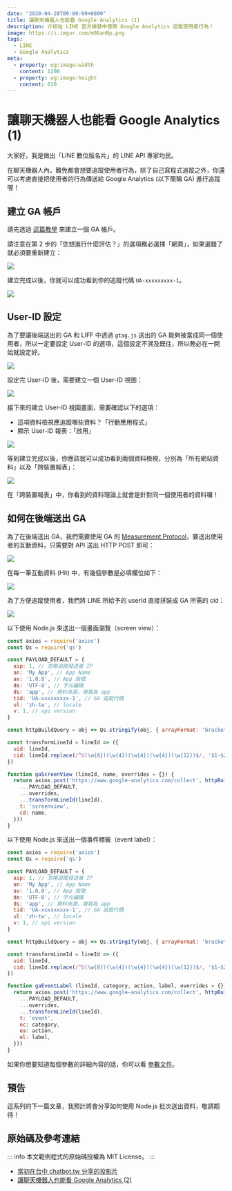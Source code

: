 ```yaml
---
date: "2020-04-28T00:00:00+0800"
title: 讓聊天機器人也能看 Google Analytics (1)
description: 介紹在 LINE 官方帳號中使用 Google Analytics 追蹤使用者行為！
image: https://i.imgur.com/m86anNp.png
tags:
  - LINE
  - Google Analytics
meta:
  - property: og:image:width
    content: 1200
  - property: og:image:height
    content: 630
---
```

# 讓聊天機器人也能看 Google Analytics (1)

大家好，我是做出「LINE 數位版名片」的 LINE API 專家均民。

在聊天機器人內，難免都會想要追蹤使用者行為，除了自己寫程式追蹤之外，你還可以考慮直接把使用者的行為傳送給 Google Analytics (以下簡稱 GA) 進行追蹤喔！

## 建立 GA 帳戶

請先透過 [這篇教學](https://support.google.com/analytics/answer/1009694?hl=zh-Hant) 來建立一個 GA 帳戶。

請注意在第 2 步的「您想進行什麼評估？」的選項務必選擇「網頁」，如果選錯了就必須要重新建立：

![](https://i.imgur.com/UKvaFQw.png)

建立完成以後，你就可以成功看到你的追蹤代碼 `UA-xxxxxxxxx-1`。

![](https://i.imgur.com/aTb9gho.png)

## User-ID 設定

為了要讓後端送出的 GA 和 LIFF 中透過 `gtag.js` 送出的 GA 能夠被當成同一個使用者，所以一定要設定 User-ID 的選項，這個設定不溯及既往，所以務必在一開始就設定好。

![](https://i.imgur.com/xj88Zqt.png)

設定完 User-ID 後，需要建立一個 User-ID 視圖：

![](https://i.imgur.com/L1JwliC.png)

接下來的建立 User-ID 視圖畫面，需要確認以下的選項：

* 這項資料檢視應追蹤哪些資料？「行動應用程式」
* 顯示 User-ID 報表：「啟用」

![](https://i.imgur.com/246x0Rf.png)

等到建立完成以後，你應該就可以成功看到兩個資料檢視，分別為「所有網站資料」以及「跨裝置報表」：

![](https://i.imgur.com/W2wsi8T.jpg)

在「跨裝置報表」中，你看到的資料理論上就會是針對同一個使用者的資料囉！

## 如何在後端送出 GA

為了在後端送出 GA，我們需要使用 GA 的 [Measurement Protocol](https://developers.google.com/analytics/devguides/collection/protocol/v1)，要送出使用者的互動資料，只需要對 API 送出 HTTP POST 即可：

![](https://i.imgur.com/5SpxQ4S.png)

在每一筆互動資料 (Hit) 中，有幾個參數是必填欄位如下：

![](https://i.imgur.com/DCQ3KfK.png)

為了方便追蹤使用者，我們將 LINE 所給予的 userId 直接拼裝成 GA 所需的 cid：

![](https://i.imgur.com/r4v40PS.png)

以下使用 Node.js 來送出一個畫面瀏覽（screen view）：

```js
const axios = require('axios')
const Qs = require('qs')

const PAYLOAD_DEFAULT = {
  aip: 1, // 忽略追蹤發送者 IP
  an: 'My App', // App Name
  av: '1.0.0', // App 版號
  de: 'UTF-8', // 字元編碼
  ds: 'app', // 資料來源，填寫為 app
  tid: 'UA-xxxxxxxxx-1', // GA 追蹤代碼
  ul: 'zh-tw', // locale
  v: 1, // api version
}

const httpBuildQuery = obj => Qs.stringify(obj, { arrayFormat: 'brackets' })

const transformLineId = lineId => ({
  uid: lineId,
  cid: lineId.replace(/^U(\w{8})(\w{4})(\w{4})(\w{4})(\w{12})$/, '$1-$2-$3-$4-$5'),
})

function gaScreenView (lineId, name, overrides = {}) {
  return axios.post('https://www.google-analytics.com/collect', httpBuildQuery({
    ...PAYLOAD_DEFAULT,
    ...overrides,
    ...transformLineId(lineId),
    t: 'screenview',
    cd: name,
  }))
}
```

以下使用 Node.js 來送出一個事件標籤（event label）：

```js
const axios = require('axios')
const Qs = require('qs')

const PAYLOAD_DEFAULT = {
  aip: 1, // 忽略追蹤發送者 IP
  an: 'My App', // App Name
  av: '1.0.0', // App 版號
  de: 'UTF-8', // 字元編碼
  ds: 'app', // 資料來源，填寫為 app
  tid: 'UA-xxxxxxxxx-1', // GA 追蹤代碼
  ul: 'zh-tw', // locale
  v: 1, // api version
}

const httpBuildQuery = obj => Qs.stringify(obj, { arrayFormat: 'brackets' })

const transformLineId = lineId => ({
  uid: lineId,
  cid: lineId.replace(/^U(\w{8})(\w{4})(\w{4})(\w{4})(\w{12})$/, '$1-$2-$3-$4-$5'),
})

function gaEventLabel (lineId, category, action, label, overrides = {}) {
  return axios.post('https://www.google-analytics.com/collect', httpBuildQuery({
    ...PAYLOAD_DEFAULT,
    ...overrides,
    ...transformLineId(lineId),
    t: 'event',
    ec: category,
    ea: action,
    el: label,
  }))
}
```

如果你想要知道每個參數的詳細內容的話，你可以看 [參數文件](https://developers.google.com/analytics/devguides/collection/protocol/v1/parameters)。

## 預告

這系列的下一篇文章，我預計將會分享如何使用 Node.js 批次送出資料，敬請期待！

## 原始碼及參考連結

::: info
本文範例程式的原始碼授權為 MIT License。
:::

* [當初在台中 chatbot.tw 分享的投影片](https://hackmd.io/@taichunmin/B1C4Glg9r)
* [讓聊天機器人也能看 Google Analytics (2)](https://taichunmin.idv.tw/blog/2020-05-25-linebot-google-analytics.html)
